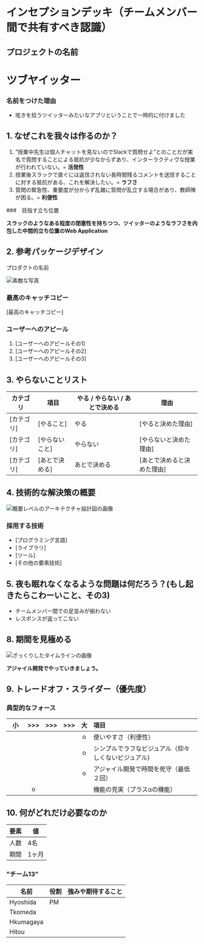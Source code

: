# インセプションデッキ（チームメンバー間で共有すべき認識）

## プロジェクトの名前

# ツブヤイッター

### 名前をつけた理由

- 呟きを拾うツイッターみたいなアプリということで一時的に付けました

<div style="page-break-before:always">
</div>

## 1\. なぜこれを我々は作るのか？

1. ”授業中先生は個人チャットを見ないのでSlackで質問せよ”とのことだが実名で質問することによる抵抗が少なからずあり、インターラクティヴな授業が行われていない。= **活発性**
3. 授業後スラックで直ぐには返信されない長時間残るコメントを送信することに対する抵抗がある、これを解決したい。= **ラフさ**
4. 質問の緊急性、重要度が分からず乱雑に質問が乱立する場合があり、教師陣が困る。= **利便性**

###　目指す立ち位置

**スラックのようなある程度の閉塞性を持ちつつ、ツイッターのようなラフさを内包した中間的立ち位置のWeb Application**

<div style="page-break-before:always">
</div>


## 2\. 参考パッケージデザイン　                                                      <!-- 未決定 -->

プロダクトの名前

![素敵な写真]()

### 最高のキャッチコピー

[最高のキャッチコピー]

### ユーザーへのアピール

1. [ユーザーへのアピールその1]
2. [ユーザーへのアピールその2]
3. [ユーザーへのアピールその3]

<div style="page-break-before:always">
</div>

## 3\. やらないことリスト                                                             <!-- 未決定 -->

カテゴリ   | 項目       | やる / やらない / あとで決める | 理由
------ | -------- | ------------------ | --------------
[カテゴリ] | [やること]   | やる                 | [やると決めた理由]
[カテゴリ] | [やらないこと] | やらない               | [やらないと決めた理由]
[カテゴリ] | [あとで決める] | あとで決める             | [あとで決めると決めた理由]

<div style="page-break-before:always">
</div>

## 4\. 技術的な解決策の概要                                                           <!-- 未決定 --> 

![概要レベルのアーキテクチャ設計図の画像]()

### 採用する技術

- [プログラミング言語]
- [ライブラリ]
- [ツール]
- [その他の要素技術]

<div style="page-break-before:always">
</div>

## 5\. 夜も眠れなくなるような問題は何だろう？(もし起きたらこわーいこと、その3)

- チームメンバー間での足並みが揃わない
- レスポンスが返ってこない

<div style="page-break-before:always">
</div>

## 8\. 期間を見極める                                                                 <!-- 未決定 -->

![ざっくりしたタイムラインの画像]()

**アジャイル開発でやっていきましょう。**

<div style="page-break-before:always">
</div>

## 9\. トレードオフ・スライダー（優先度）

### 典型的なフォース

|  小　|  >>>  |  >>>  |  >>>  |  大  | 項目                       |
| :---: | :---: | :---: | :---: | :---: | :------------------------ |
|      |       |       |       |   o    |  使いやすさ（利便性）|
|       |     |       |       |   o    |  シンプルでラフなビジュアル（仰々しくないビジュアル) |       |
|       |       |      |       |   o    |  アジャイル開発で時間を死守（最低２回）|
|       |    o   |       |   　   |       |  機能の充実（プラスαの機能）  |


<div style="page-break-before:always">
</div>

## 10\. 何がどれだけ必要なのか                                                         <!-- 未決定 -->

要素 | 値
--- | -----
人数 | 4名
期間 | 1ヶ月

### "チーム13"

名前  | 役割     | 強みや期待すること
---- | ------- | ---------------------------------------------------------
Hyoshida  | PM | 
Tkomeda  |     | 
Hkumagaya  |      |
Hitou |      |
